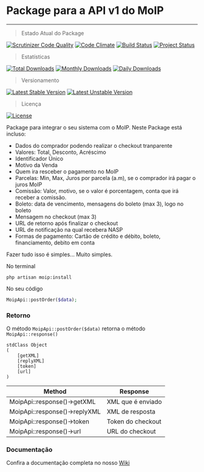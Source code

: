 # Package para a API v1 do MoIP
----------------------

> Estado Atual do Package

[![Scrutinizer Code Quality](https://scrutinizer-ci.com/g/Artesaos/moip/badges/quality-score.png?b=master)](https://scrutinizer-ci.com/g/Artesaos/moip/?branch=master)
[![Code Climate](https://codeclimate.com/github/Artesaos/moip/badges/gpa.svg)](https://codeclimate.com/github/Artesaos/moip)
[![Build Status](https://scrutinizer-ci.com/g/Artesaos/moip/badges/build.png?b=master)](https://scrutinizer-ci.com/g/Artesaos/moip/build-status/master)
[![Project Status](http://stillmaintained.com/Artesaos/moip.png)](https://stillmaintained.com/Artesaos/moip)

> Estatísticas

[![Total Downloads](https://poser.pugx.org/artesaos/moip/downloads.svg)](https://packagist.org/packages/artesaos/moip)
[![Monthly Downloads](https://poser.pugx.org/artesaos/moip/d/monthly.png)](https://packagist.org/packages/artesaos/moip)
[![Daily Downloads](https://poser.pugx.org/artesaos/moip/d/daily.png)](https://packagist.org/packages/artesaos/moip)

> Versionamento

[![Latest Stable Version](https://poser.pugx.org/artesaos/moip/v/stable.svg)](https://packagist.org/packages/artesaos/moip) 
[![Latest Unstable Version](https://poser.pugx.org/artesaos/moip/v/unstable.svg)](https://packagist.org/packages/artesaos/moip)

> Licença

[![License](https://poser.pugx.org/artesaos/moip/license.svg)](https://packagist.org/packages/artesaos/moip)


Package para integrar o seu sistema com o MoIP. 
Neste Package está incluso:

- Dados do comprador podendo realizar o checkout tranparente
- Valores: Total, Desconto, Acréscimo
- Identificador Único
- Motivo da Venda
- Quem ira resceber o pagamento no MoIP
- Parcelas: Min, Max, Juros por parcela (a.m), se o comprador irá pagar o juros MoIP
- Comissão: Valor, motivo, se o valor é porcentagem, conta que irá receber a comissão.
- Boleto: data de vencimento, mensagens do boleto (max 3), logo no boleto
- Mensagem no checkout (max 3)
- URL de retorno após finalizar o checkout
- URL de notificação na qual recebera NASP
- Formas de pagamento: Cartão de crédito e débito, boleto, financiamento, debito em conta

Fazer tudo isso é simples... Muito simples.

No terminal
```
php artisan moip:install
```

No seu código
```php
MoipApi::postOrder($data);
```

### Retorno
O método `MoipApi::postOrder($data)` retorna o método `MoipApi::response()`
```
stdClass Object
(
    [getXML]
    [replyXML]
    [token]
    [url]
)
```

Method | Response
-------|----------
MoipApi::response()->getXML | XML que  é enviado
MoipApi::response()->replyXML | XML de resposta
MoipApi::response()->token | Token do checkout
MoipApi::response()->url | URL do checkout

### Documentação

Confira a documentação completa no nosso [Wiki](https://github.com/Artesaos/moip/wiki)

